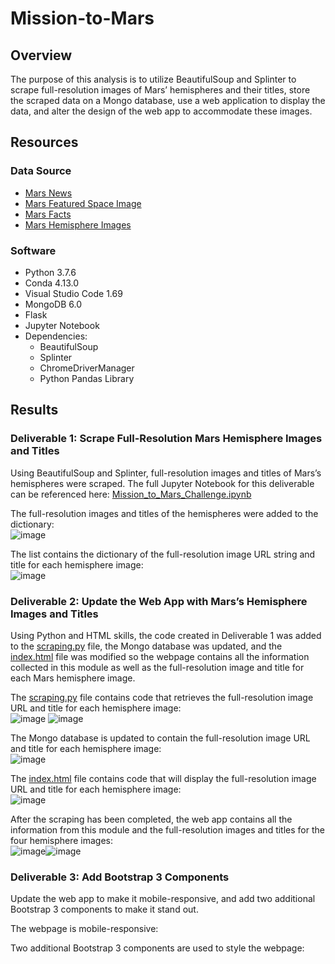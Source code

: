 # Mission-to-Mars

## Overview
The purpose of this analysis is to utilize BeautifulSoup and Splinter to scrape full-resolution images of Mars’ hemispheres and their titles, store the scraped data on a Mongo database, use a web application to display the data, and alter the design of the web app to accommodate these images.

## Resources
### Data Source 
- [Mars News](https://redplanetscience.com/)
- [Mars Featured Space Image](https://spaceimages-mars.com/)
- [Mars Facts](https://galaxyfacts-mars.com/)
- [Mars Hemisphere Images](https://astrogeology.usgs.gov/search/results?q=hemisphere+enhanced&k1=target&v1=Mars)

### Software
- Python 3.7.6
- Conda 4.13.0
- Visual Studio Code 1.69
- MongoDB 6.0
- Flask
- Jupyter Notebook
- Dependencies:
  - BeautifulSoup
  - Splinter
  - ChromeDriverManager
  - Python Pandas Library

## Results 
### Deliverable 1: Scrape Full-Resolution Mars Hemisphere Images and Titles
Using BeautifulSoup and Splinter, full-resolution images and titles of Mars’s hemispheres were scraped. The full Jupyter Notebook for this deliverable can be referenced here: [Mission_to_Mars_Challenge.ipynb](https://github.com/lkachury/Mission-to-Mars/blob/main/Mission_to_Mars_Challenge.ipynb)

The full-resolution images and titles of the hemispheres were added to the dictionary: 
<br /> ![image](https://user-images.githubusercontent.com/108038989/188778788-2042b224-4b88-4b4e-b571-7bfa9203db8a.png)

The list contains the dictionary of the full-resolution image URL string and title for each hemisphere image: 
<br /> ![image](https://user-images.githubusercontent.com/108038989/188778714-9e49bcf2-c3b1-4f50-8182-0b9ad015386d.png)

### Deliverable 2: Update the Web App with Mars’s Hemisphere Images and Titles
Using Python and HTML skills, the code created in Deliverable 1 was added to the [scraping.py](https://github.com/lkachury/Mission-to-Mars/blob/main/scraping.py) file, the Mongo database was updated, and the [index.html](https://github.com/lkachury/Mission-to-Mars/blob/main/templates/index.html) file was modified so the webpage contains all the information collected in this module as well as the full-resolution image and title for each Mars hemisphere image. 

The [scraping.py](https://github.com/lkachury/Mission-to-Mars/blob/main/scraping.py) file contains code that retrieves the full-resolution image URL and title for each hemisphere image: 
<br /> ![image](https://user-images.githubusercontent.com/108038989/188777871-728c00d4-ec54-4b60-b437-b6815b96af08.png)
![image](https://user-images.githubusercontent.com/108038989/188777954-1ee3ecc4-d67c-4c40-9742-b7a0bf297080.png)

The Mongo database is updated to contain the full-resolution image URL and title for each hemisphere image: 
<br /> ![image](https://user-images.githubusercontent.com/108038989/188778054-ddb0bc6d-4d1f-453e-9b58-6aa8993d51ae.png)

The [index.html](https://github.com/lkachury/Mission-to-Mars/blob/main/templates/index.html) file contains code that will display the full-resolution image URL and title for each hemisphere image: 
<br /> ![image](https://user-images.githubusercontent.com/108038989/188778274-96cfcda2-560c-42c2-beac-70296648474a.png)

After the scraping has been completed, the web app contains all the information from this module and the full-resolution images and titles for the four hemisphere images:
<br /> ![image](https://user-images.githubusercontent.com/108038989/188779821-cfe13597-afe3-4f29-b1d7-ca948bb5c600.png)![image](https://user-images.githubusercontent.com/108038989/188779892-c867552f-cca3-4eb8-935c-76af47cd3615.png)

### Deliverable 3: Add Bootstrap 3 Components
Update the web app to make it mobile-responsive, and add two additional Bootstrap 3 components to make it stand out.


The webpage is mobile-responsive: 

Two additional Bootstrap 3 components are used to style the webpage: 
